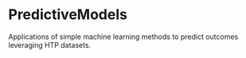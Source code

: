 # PredictiveModels
Applications of simple machine learning methods to predict outcomes leveraging HTP datasets.
